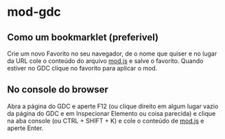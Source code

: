 # mod-gdc

## Como um bookmarklet (preferivel)
Crie um novo Favorito no seu navegador, de o nome que quiser e no lugar da URL cole o conteúdo do arquivo [mod.js](https://raw.githubusercontent.com/whiplaxx/mod-gdc/main/mod.js) e salve o favorito. Quando estiver no GDC clique no favorito para aplicar o mod.

## No console do browser
Abra a página do GDC e aperte F12 (ou clique direito em algum lugar vazio da página do GDC e em Inspecionar Elemento ou coisa parecida) e clique na aba console (ou CTRL + SHIFT + K) e cole o conteúdo de [mod.js](https://raw.githubusercontent.com/whiplaxx/mod-gdc/main/mod.js) e aperte Enter.
